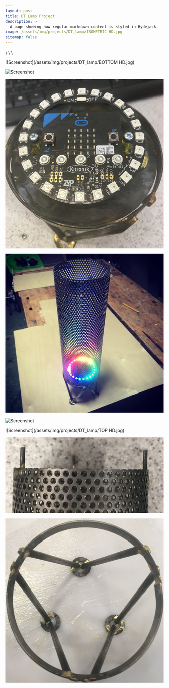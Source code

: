 ```yaml
---
layout: post
title: DT Lamp Project
description: >
  A page showing how regular markdown content is styled in Hydejack.
image: /assets/img/projects/DT_lamp/ISOMETRIC HD.jpg
sitemap: false
---
```

\\
\\
\\

![Screenshot](/assets/img/projects/DT_lamp/BOTTOM HD.jpg)

![Screenshot](/assets/img/projects/DT_lamp/fron_frame.jpg)

![Screenshot](/assets/img/projects/DT_lamp/IMG_0323.jpg)

![Screenshot](/assets/img/projects/DT_lamp/lit.jpg)

![Screenshot](/assets/img/projects/DT_lamp/rgb.jpg)

![Screenshot](/assets/img/projects/DT_lamp/TOP HD.jpg)

![Screenshot](/assets/img/projects/DT_lamp/top_connector.jpg)

![Screenshot](/assets/img/projects/DT_lamp/top_frame.jpg)
